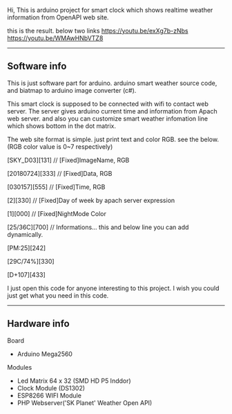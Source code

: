 Hi,
This is arduino project for smart clock which shows realtime weather information
from OpenAPI web site.

this is the result. below two links
https://youtu.be/exXg7b-zNbs
https://youtu.be/WMAwHNbVTZ8

-------------------------------------------------------------
Software info
-------------------------------------------------------------
This is just software part for arduino.
arduino smart weather source code, and biatmap to arduino image converter (c#).

This smart clock is supposed to be connected with wifi to contact web server.
The server gives arduino current time and information from Apach web server.
and also you can customize smart weather infomation line which shows bottom in the dot matrix.

The web site format is simple. just print text and color RGB. see the below.
(RGB color value is 0~7 respectively)

[SKY_D03][131]      // [Fixed]ImageName, RGB

[20180724][333]     // [Fixed]Data, RGB

[030157][555]       // [Fixed]Time, RGB

[2][330]            // [Fixed]Day of week by apach server expression

[1][000]            // [Fixed]NightMode Color

[25/36C][700]       // Informations... this and below line you can add dynamically.

[PM:25][242]

[29C/74%][330]

[D+107][433]


I just open this code for anyone interesting to this project.
I wish you could just get what you need in this code.

-------------------------------------------------------------
Hardware info
-------------------------------------------------------------
Board
- Arduino Mega2560

Modules
- Led Matrix 64 x 32 (SMD HD P5 Inddor)
- Clock Module (DS1302)
- ESP8266 WIFI Module
- PHP Webserver('SK Planet' Weather Open API)
